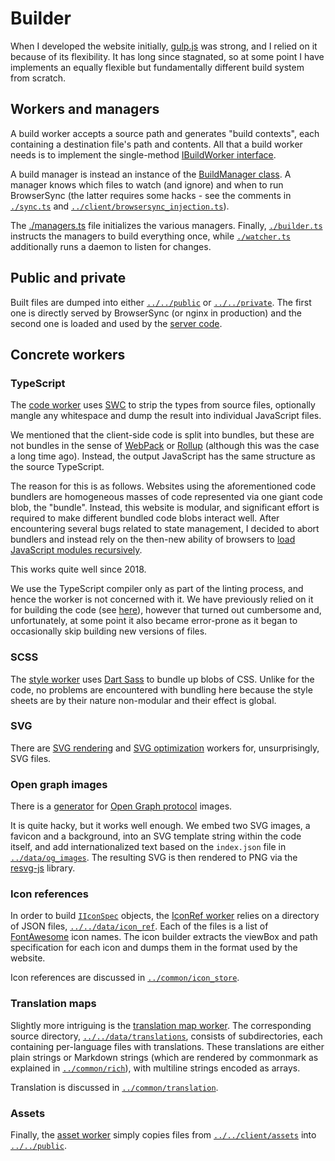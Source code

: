 # Builder

When I developed the website initially, [gulp.js](https://gulpjs.com/) was strong, and I relied on it because of its flexibility. It has long since stagnated, so at some point I have implements an equally flexible but fundamentally different build system from scratch.

## Workers and managers

A build worker accepts a source path and generates "build contexts", each containing a destination file's path and contents. All that a build worker needs is to implement the single-method [IBuildWorker interface](./build_worker.ts).

A build manager is instead an instance of the [BuildManager class](./build_manager.ts). A manager knows which files to watch (and ignore) and when to run BrowserSync (the latter requires some hacks - see the comments in [`./sync.ts`](./sync.ts) and [`../client/browsersync_injection.ts`](../client/browsersync_injection.ts)).

The [./managers.ts](./managers.ts) file initializes the various managers. Finally, [`./builder.ts`](./builder.ts) instructs the managers to build everything once, while [`./watcher.ts`](./watcher.ts) additionally runs a daemon to listen for changes.

## Public and private

Built files are dumped into either [`../../public`](../../public) or [`../../private`](../../private). The first one is directly served by BrowserSync (or nginx in production) and the second one is loaded and used by the [server code](../server).

## Concrete workers

### TypeScript

The [code worker](./workers/code.ts) uses [SWC](https://swc.rs/) to strip the types from source files, optionally mangle any whitespace and dump the result into individual JavaScript files.

We mentioned that the client-side code is split into bundles, but these are not bundles in the sense of [WebPack](https://webpack.js.org/) or [Rollup](https://rollupjs.org/) (although this was the case a long time ago). Instead, the output JavaScript has the same structure as the source TypeScript.

The reason for this is as follows. Websites using the aforementioned code bundlers are homogeneous masses of code represented via one giant code blob, the "bundle". Instead, this website is modular, and significant effort is required to make different bundled code blobs interact well. After encountering several bugs related to state management, I decided to abort bundlers and instead rely on the then-new ability of browsers to [load JavaScript modules recursively](https://developer.mozilla.org/en-US/docs/Web/JavaScript/Guide/Modules).

This works quite well since 2018.

We use the TypeScript compiler only as part of the linting process, and hence the worker is not concerned with it. We have previously relied on it for building the code (see [here](https://github.com/v--/website/tree/9a2a23245d8170595f78ee49f63a63a6c3a5d007/build/code.ts)), however that turned out cumbersome and, unfortunately, at some point it also became error-prone as it began to occasionally skip building new versions of files.

### SCSS

The [style worker](./workers/styles.ts) uses [Dart Sass](https://sass-lang.com/dart-sass/) to bundle up blobs of CSS. Unlike for the code, no problems are encountered with bundling here because the style sheets are by their nature non-modular and their effect is global.

### SVG

There are [SVG rendering](./workers/svg_render.ts) and [SVG optimization](./workers/svg_opt.ts) workers for, unsurprisingly, SVG files.

### Open graph images

There is a [generator](./workers/og_images.ts) for [Open Graph protocol](https://ogp.me/) images.

It is quite hacky, but it works well enough. We embed two SVG images, a favicon and a background, into an SVG template string within the code itself, and add internationalized text based on the `index.json` file in [`../data/og_images`](../data/og_images). The resulting SVG is then rendered to PNG via the [resvg-js](https://github.com/thx/resvg-js) library.

### Icon references

In order to build [`IIconSpec`](../common/icon_store/types.ts) objects, the [IconRef worker](./workers/icon_refs.ts) relies on a directory of JSON files, [`../../data/icon_ref`](../../data/icon_ref). Each of the files is a list of [FontAwesome](https://fontawesome.com/) icon names. The icon builder extracts the viewBox and path specification for each icon and dumps them in the format used by the website.

Icon references are discussed in [`../common/icon_store`](../common/icon_store).

### Translation maps

Slightly more intriguing is the [translation map worker](./workers/translation_maps.ts). The corresponding source directory, [`../../data/translations`](../../data/translations), consists of subdirectories, each containing per-language files with translations. These translations are either plain strings or Markdown strings (which are rendered by commonmark as explained in [`../common/rich`](../common/rich/)), with multiline strings encoded as arrays.

Translation is discussed in [`../common/translation`](../common/translation).

### Assets

Finally, the [asset worker](./workers/assets.ts) simply copies files from [`../../client/assets`](../../client/assets) into [`../../public`](../../public).
